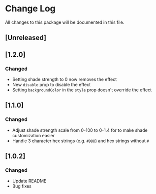 # Change Log

All changes to this package will be documented in this file.

## [Unreleased]

## [1.2.0]

### Changed

- Setting shade strength to 0 now removes the effect
- New `disable` prop to disable the effect
- Setting `backgroundColor` in the `style` prop doesn't override the effect

## [1.1.0]

### Changed

- Adjust shade strength scale from 0-100 to 0-1.4 for to make shade customization easier 
- Handle 3 character hex strings (e.g. `#DDD`) and hex strings without `#`

## [1.0.2]

### Changed

- Update README
- Bug fixes